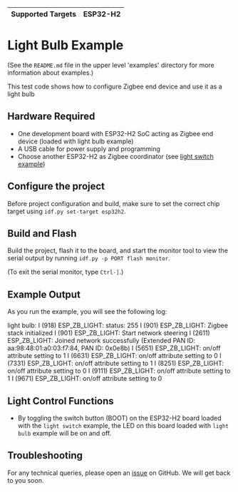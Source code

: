 | Supported Targets | ESP32-H2 |
| ----------------- | -------- |

# Light Bulb Example 

(See the `README.md` file in the upper level 'examples' directory for more information about examples.)

This test code shows how to configure Zigbee end device and use it as a light bulb

## Hardware Required

* One development board with ESP32-H2 SoC acting as Zigbee end device (loaded with light bulb example)
* A USB cable for power supply and programming
* Choose another ESP32-H2 as Zigbee coordinator (see [light switch example](../light_switch))

## Configure the project

Before project configuration and build, make sure to set the correct chip target using `idf.py set-target esp32h2`.

## Build and Flash

Build the project, flash it to the board, and start the monitor tool to view the serial output by running `idf.py -p PORT flash monitor`.

(To exit the serial monitor, type ``Ctrl-]``.)

## Example Output

As you run the example, you will see the following log:

light bulb:
I (918) ESP_ZB_LIGHT: status: 255
I (901) ESP_ZB_LIGHT: Zigbee stack initialized
I (901) ESP_ZB_LIGHT: Start network steering
I (2611) ESP_ZB_LIGHT: Joined network successfully (Extended PAN ID: aa:98:48:01:a0:03:f7:84, PAN ID: 0x0e8b)
I (5651) ESP_ZB_LIGHT: on/off attribute setting to 1
I (6631) ESP_ZB_LIGHT: on/off attribute setting to 0
I (7331) ESP_ZB_LIGHT: on/off attribute setting to 1
I (8251) ESP_ZB_LIGHT: on/off attribute setting to 0
I (9111) ESP_ZB_LIGHT: on/off attribute setting to 1
I (9671) ESP_ZB_LIGHT: on/off attribute setting to 0

## Light Control Functions

 * By toggling the switch button (BOOT) on the ESP32-H2 board loaded with the `light switch` example, the LED on this board loaded with `light bulb` example will be on and off.

## Troubleshooting

For any technical queries, please open an [issue](https://github.com/espressif/esp-idf/issues) on GitHub. We will get back to you soon.
